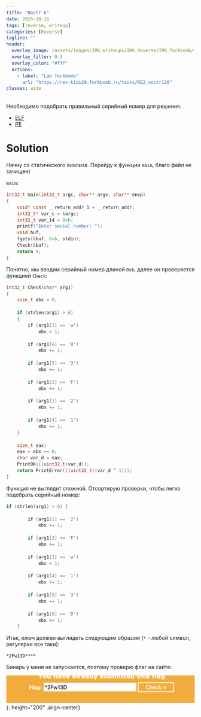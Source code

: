 ```yaml
---
title: "Nostr 6"
date: 2025-10-16
tags: [reverse, writeup]  
categories: [Reverse]
tagline: ""
header:
  overlay_image: /assets/images/IMG_writeups/IMG_Reverse/IMG_forkbomb/forkbomb_logo.jpg
  overlay_filter: 0.5 
  overlay_color: "#fff"
  actions:
    - label: "Lab forkbomb"
      url: "https://rev-kids20.forkbomb.ru/tasks/RE2_nostr120"
classes: wide
---
```


Необходимо подобрать правильный серийный номер для решения.

- [ELF](https://rev-kids20.forkbomb.ru/files/rev/re2/s6.out)
- [PE](https://rev-kids20.forkbomb.ru/files/rev/re2/s6.exe)

# Solution

Начну со статического анализа. Перейду к функции `main`, благо файл не зачищен)

`main`:

```c
int32_t main(int32_t argc, char** argv, char** envp)
{
    void* const __return_addr_1 = __return_addr;
    int32_t* var_c = &argc;
    int32_t var_14 = 0xb;
    printf("Enter serial number: ");
    void buf;
    fgets(&buf, 0xb, stdin);
    Check(&buf);
    return 0;
}
```

Понятно, мы вводим серийный номер длиной `0xb`, далее он проверяется функцией `Check`:

```c
int32_t Check(char* arg1)
{
    size_t ebx = 0;
    
    if (strlen(arg1) > 6)
    {
        if (arg1[3] == 'w')
            ebx = 1;
        
        if (arg1[6] == 'D')
            ebx += 1;
        
        if (arg1[5] == '3')
            ebx += 1;
        
        if (arg1[2] == 'F')
            ebx += 1;
        
        if (arg1[1] == '2')
            ebx += 1;
        
        if (arg1[4] == '1')
            ebx += 1;
    }
    
    size_t eax;
    eax = ebx == 6;
    char var_d = eax;
    PrintOK(((uint32_t)var_d));
    return PrintError(((uint32_t)(var_d ^ 1)));
}
```

Функция не выглядит сложной. Отсортирую проверки, чтобы легко подобрать серийный номер:

```c
if (strlen(arg1) > 6) {

        if (arg1[1] == '2')
            ebx += 1;
            
        if (arg1[2] == 'F')
            ebx += 1;
        
        if (arg1[3] == 'w')
            ebx = 1;
        
        if (arg1[4] == '1')
            ebx += 1;
            
        if (arg1[5] == '3')
            ebx += 1;
            
        if (arg1[6] == 'D')
            ebx += 1;
    }
```

Итак, ключ должен выглядеть следующим образом (`*` - любой символ, регулярки все таки): 

```
*2Fw13D****
```

Бинарь у меня не запускается, поэтому проверю флаг на сайте:


![IMG](/assets/images/IMG_writeups/IMG_Reverse/IMG_forkbomb/IMG_nostr_6/1.png){: height="200" .align-center}
